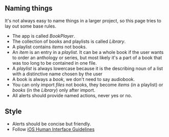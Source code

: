 ## Naming things

It's not always easy to name things in a larger project, so this page tries to lay out some base rules.

- The app is called *BookPlayer*.
- The collection of books and playlists is called *Library*.
- A playlist contains *items* not books. 
- An *item* is an entry in a *playlist*. It can be a whole book if the user wants to order an anthology or series, but most likely it's a part of a book that was too long to be contained in one file.  
- A *playlist* is always lowercase because it is the describing noun of a list with a distinctive name chosen by the user
- A book is always a *book*, we don't need to say audiobook.
- You can only import *files* not books, they become *items* (in a playlist) or *books* (in the *Library*) only after import.
- All alerts should provide named actions, never yes or no.

## Style

- Alerts should be concise but friendly.
- Follow [iOS Human Interface Guidelines](https://developer.apple.com/ios/human-interface-guidelines/visual-design/terminology/)
